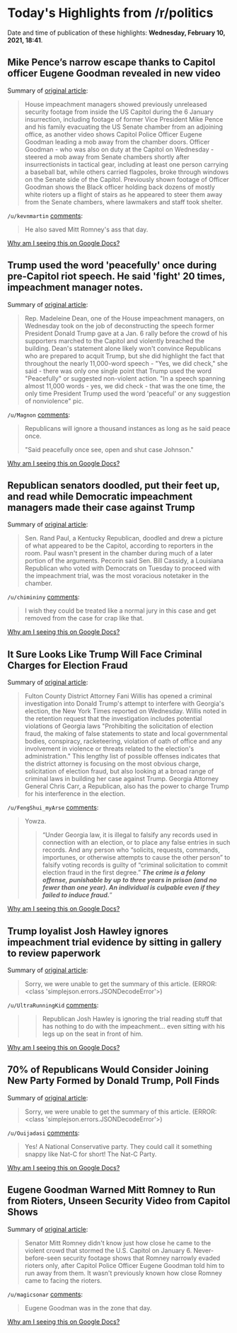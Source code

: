 # Today's Highlights from /r/politics

Date and time of publication of these highlights: **Wednesday, February 10, 2021, 18:41**.

## Mike Pence’s narrow escape thanks to Capitol officer Eugene Goodman revealed in new video

Summary of [original article](https://www.independent.co.uk/news/world/americas/us-politics/mike-pence-eugene-goodman-capitol-video-impeachment-trial-b1800649.html):

> House impeachment managers showed previously unreleased security footage from inside the US Capitol during the 6 January insurrection, including footage of former Vice President Mike Pence and his family evacuating the US Senate chamber from an adjoining office, as another video shows Capitol Police Officer Eugene Goodman leading a mob away from the chamber doors. Officer Goodman - who was also on duty at the Capitol on Wednesday - steered a mob away from Senate chambers shortly after insurrectionists in tactical gear, including at least one person carrying a baseball bat, while others carried flagpoles, broke through windows on the Senate side of the Capitol. Previously shown footage of Officer Goodman shows the Black officer holding back dozens of mostly white rioters up a flight of stairs as he appeared to steer them away from the Senate chambers, where lawmakers and staff took shelter.

`/u/kevnmartin` [comments](https://www.reddit.com/r/politics/comments/lh5cki/mike_pences_narrow_escape_thanks_to_capitol/):

> He also saved Mitt Romney's ass that day.

[Why am I seeing this on Google Docs?](https://docs.google.com/document/d/1Dc6We63vOXIZsc0op-Bt4abqkYjXzOigalQqFxmvvbM/edit?usp=sharing)

## Trump used the word 'peacefully' once during pre-Capitol riot speech. He said 'fight' 20 times, impeachment manager notes.

Summary of [original article](https://theweek.com/speedreads/966165/trump-used-word-peacefully-once-during-precapitol-riot-speech-said-fight-20-times-impeachment-manager-notes):

> Rep. Madeleine Dean, one of the House impeachment managers, on Wednesday took on the job of deconstructing the speech former President Donald Trump gave at a Jan. 6 rally before the crowd of his supporters marched to the Capitol and violently breached the building. Dean's statement alone likely won't convince Republicans who are prepared to acquit Trump, but she did highlight the fact that throughout the nearly 11,000-word speech - "Yes, we did check," she said - there was only one single point that Trump used the word "Peacefully" or suggested non-violent action. "In a speech spanning almost 11,000 words - yes, we did check - that was the one time, the only time President Trump used the word 'peaceful' or any suggestion of nonviolence" pic.

`/u/Magnon` [comments](https://www.reddit.com/r/politics/comments/lh58y2/trump_used_the_word_peacefully_once_during/):

> Republicans will ignore a thousand instances as long as he said peace once.
> 
> "Said peacefully once see, open and shut case Johnson."

[Why am I seeing this on Google Docs?](https://docs.google.com/document/d/1Dc6We63vOXIZsc0op-Bt4abqkYjXzOigalQqFxmvvbM/edit?usp=sharing)

## Republican senators doodled, put their feet up, and read while Democratic impeachment managers made their case against Trump

Summary of [original article](https://www.businessinsider.com/rand-paul-doodled-maskless-during-democrats-impeachment-arguments-2021-2):

> Sen. Rand Paul, a Kentucky Republican, doodled and drew a picture of what appeared to be the Capitol, according to reporters in the room. Paul wasn't present in the chamber during much of a later portion of the arguments. Pecorin said Sen. Bill Cassidy, a Louisiana Republican who voted with Democrats on Tuesday to proceed with the impeachment trial, was the most voracious notetaker in the chamber.

`/u/chimininy` [comments](https://www.reddit.com/r/politics/comments/lh2xro/republican_senators_doodled_put_their_feet_up_and/):

>  I wish they could be treated like a normal jury in this case and get removed from the case for crap like that.

[Why am I seeing this on Google Docs?](https://docs.google.com/document/d/1Dc6We63vOXIZsc0op-Bt4abqkYjXzOigalQqFxmvvbM/edit?usp=sharing)

## It Sure Looks Like Trump Will Face Criminal Charges for Election Fraud

Summary of [original article](https://slate.com/news-and-politics/2021/02/trump-raffensperger-election-fraud-criminal-charges.html?via=rss):

> Fulton County District Attorney Fani Willis has opened a criminal investigation into Donald Trump's attempt to interfere with Georgia's election, the New York Times reported on Wednesday. Willis noted in the retention request that the investigation includes potential violations of Georgia laws "Prohibiting the solicitation of election fraud, the making of false statements to state and local governmental bodies, conspiracy, racketeering, violation of oath of office and any involvement in violence or threats related to the election's administration." This lengthy list of possible offenses indicates that the district attorney is focusing on the most obvious charge, solicitation of election fraud, but also looking at a broad range of criminal laws in building her case against Trump. Georgia Attorney General Chris Carr, a Republican, also has the power to charge Trump for his interference in the election.

`/u/FengShui_myArse` [comments](https://www.reddit.com/r/politics/comments/lh1qgm/it_sure_looks_like_trump_will_face_criminal/):

> Yowza.
> 
> >“Under Georgia law, it is illegal to falsify any records used in connection with an election, or to place any false entries in such records. And any person who “solicits, requests, commands, importunes, or otherwise attempts to cause the other person” to falsify voting records is guilty of “criminal solicitation to commit election fraud in the first degree.” ***The crime is a felony offense, punishable by up to three years in prison (and no fewer than one year). An individual is culpable even if they failed to induce fraud.***”

[Why am I seeing this on Google Docs?](https://docs.google.com/document/d/1Dc6We63vOXIZsc0op-Bt4abqkYjXzOigalQqFxmvvbM/edit?usp=sharing)

## Trump loyalist Josh Hawley ignores impeachment trial evidence by sitting in gallery to review paperwork

Summary of [original article](https://www.independent.co.uk/news/world/americas/us-politics/josh-hawley-trump-impeachment-trial-gallery-b1800555.html):

> Sorry, we were unable to get the summary of this article. (ERROR: <class 'simplejson.errors.JSONDecodeError'>)

`/u/UltraRunningKid` [comments](https://www.reddit.com/r/politics/comments/lh36g6/trump_loyalist_josh_hawley_ignores_impeachment/):

> > Republican Josh Hawley is ignoring the trial reading stuff that has nothing to do with the impeachment... even sitting with his legs up on the seat in front of him.

[Why am I seeing this on Google Docs?](https://docs.google.com/document/d/1Dc6We63vOXIZsc0op-Bt4abqkYjXzOigalQqFxmvvbM/edit?usp=sharing)

## 70% of Republicans Would Consider Joining New Party Formed by Donald Trump, Poll Finds

Summary of [original article](https://www.usnews.com/news/politics/articles/2021-02-09/70-of-republicans-would-consider-joining-new-party-formed-by-donald-trump-poll-finds):

> Sorry, we were unable to get the summary of this article. (ERROR: <class 'simplejson.errors.JSONDecodeError'>)

`/u/Ouijadasi` [comments](https://www.reddit.com/r/politics/comments/lh2gn1/70_of_republicans_would_consider_joining_new/):

> Yes! A National Conservative party. They could call it something snappy like Nat-C for short! The Nat-C Party.

[Why am I seeing this on Google Docs?](https://docs.google.com/document/d/1Dc6We63vOXIZsc0op-Bt4abqkYjXzOigalQqFxmvvbM/edit?usp=sharing)

## Eugene Goodman Warned Mitt Romney to Run from Rioters, Unseen Security Video from Capitol Shows

Summary of [original article](https://www.newsweek.com/eugene-goodman-warned-mitt-romney-run-rioters-unseen-security-video-capitol-shows-1568411):

> Senator Mitt Romney didn't know just how close he came to the violent crowd that stormed the U.S. Capitol on January 6. Never-before-seen security footage shows that Romney narrowly evaded rioters only, after Capitol Police Officer Eugene Goodman told him to run away from them. It wasn't previously known how close Romney came to facing the rioters.

`/u/magicsonar` [comments](https://www.reddit.com/r/politics/comments/lh5ga7/eugene_goodman_warned_mitt_romney_to_run_from/):

> Eugene Goodman was in the zone that day.

[Why am I seeing this on Google Docs?](https://docs.google.com/document/d/1Dc6We63vOXIZsc0op-Bt4abqkYjXzOigalQqFxmvvbM/edit?usp=sharing)

